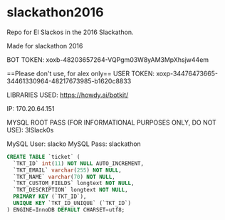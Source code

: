 # slackathon2016
Repo for El Slackos in the 2016 Slackathon.

Made for slackathon 2016

BOT TOKEN: xoxb-48203657264-VQPgm03W8yAM3MpXhsjw44em

==Please don't use, for alex only==
USER TOKEN: xoxp-34476473665-34461330964-48217673985-b1620c8833

LIBRARIES USED:
https://howdy.ai/botkit/

IP: 170.20.64.151

MYSQL ROOT PASS (FOR INFORMATIONAL PURPOSES ONLY, DO NOT USE): 3lSlack0s

MySQL User: slacko
MySQL Pass: slackathon
```sql
CREATE TABLE `ticket` (
  `TKT_ID` int(11) NOT NULL AUTO_INCREMENT,
  `TKT_EMAIL` varchar(255) NOT NULL,
  `TKT_NAME` varchar(70) NOT NULL,
  `TKT_CUSTOM_FIELDS` longtext NOT NULL,
  `TKT_DESCRIPTION` longtext NOT NULL,
  PRIMARY KEY (`TKT_ID`),
  UNIQUE KEY `TKT_ID_UNIQUE` (`TKT_ID`)
) ENGINE=InnoDB DEFAULT CHARSET=utf8; 
```
